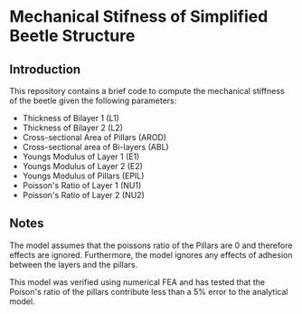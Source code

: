 # Mechanical Stifness of Simplified Beetle Structure
## Introduction
This repository contains a brief code to compute the mechanical stiffness of the beetle given the following parameters:

- Thickness of Bilayer 1 (L1)
- Thickness of Bilayer 2 (L2)
- Cross-sectional Area of Pillars (AROD)
- Cross-sectional area of Bi-layers (ABL)
- Youngs Modulus of Layer 1 (E1)
- Youngs Modulus of Layer 2 (E2)
- Youngs Modulus of Pillars (EPIL)
- Poisson's Ratio of Layer 1 (NU1)
- Poisson's Ratio of Layer 2 (NU2)


## Notes

The model assumes that the poissons ratio of the Pillars are 0 and therefore effects are ignored. Furthermore, the model ignores any effects of adhesion between the layers and the pillars. 

This model was verified using numerical FEA and has tested that the Poison's ratio of the pillars contribute less than a 5% error to the analytical model.